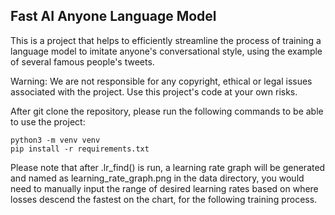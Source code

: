 ## Fast AI Anyone Language Model

This is a project that helps to efficiently streamline the process of training a language model to imitate anyone's conversational style, using the example of several famous people's tweets. 

Warning: We are not responsible for any copyright, ethical or legal issues associated with the project. Use this project's code at your own risks. 

After git clone the repository, please run the following commands to be able to use the project:

    python3 -m venv venv
    pip install -r requirements.txt

Please note that after .lr_find() is run, a learning rate graph will be generated and named as learning_rate_graph.png in the data directory, you would need to manually input the range of desired learning rates based on where losses descend the fastest on the chart, for the following training process. 


